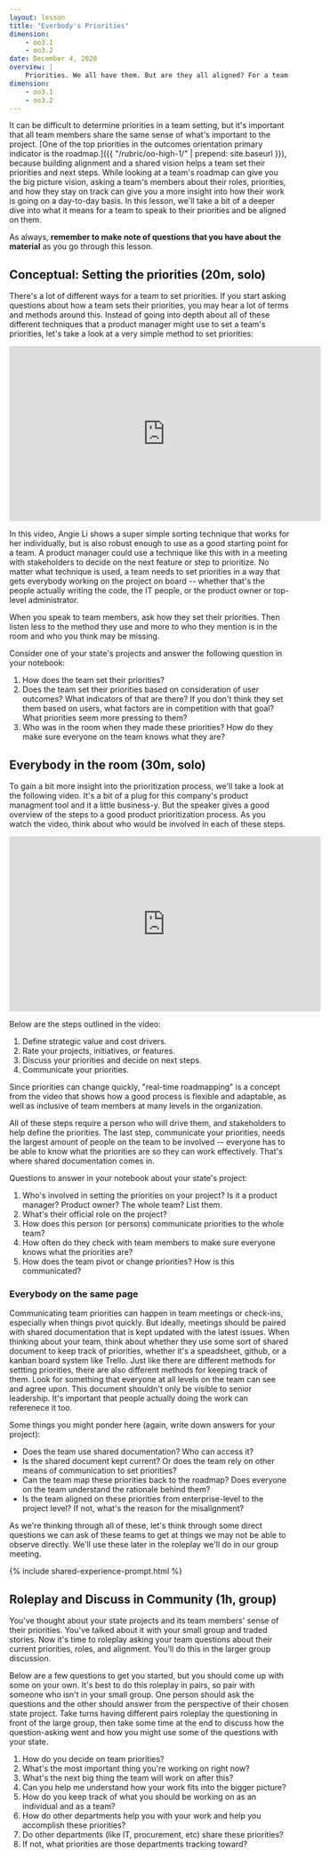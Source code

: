 ```yaml
---
layout: lesson
title: "Everbody's Priorities"
dimension:
    - oo3.1
    - oo3.2
date: December 4, 2020
overview: |
    Priorities. We all have them. But are they all aligned? For a team to do its best work, that has to be the case. In this lesson, we'll learn what to look for when asking individual team memebers about their roles and current priorities. 
dimension:
    - oo3.1
    - oo3.2
---
```



It can be difficult to determine priorities in a team setting, but it's important that all team members share the same sense of what's important to the project. [One of the top priorities in the outcomes orientation primary indicator is the roadmap.]({{ "/rubric/oo-high-1/" | prepend: site.baseurl }}), because building alignment and a shared vision helps a team set their priorities and next steps. While looking at a team's roadmap can give you the big picture vision, asking a team's members about their roles, priorities, and how they stay on track can give you a more insight into how their work is going on a day-to-day basis. In this lesson, we'll take a bit of a deeper dive into what it means for a team to speak to their priorities and be aligned on them.

As always, **remember to make note of questions that you have about the material** as you go through this lesson.

## Conceptual: Setting the priorities (20m, solo)

There's a lot of different ways for a team to set priorities. If you start asking questions about how a team sets their priorities, you may hear a lot of terms and methods around this. Instead of going into depth about all of these different techniques that a product manager might use to set a team's priorities, let's take a look at a very simple method to set priorities:

<iframe width="560" height="315" src="https://www.youtube.com/embed/ini2E95YMO4" frameborder="0" allow="accelerometer; autoplay; clipboard-write; encrypted-media; gyroscope; picture-in-picture" allowfullscreen></iframe>

In this video, Angie Li shows a super simple sorting technique that works for her individually, but is also robust enough to use as a good starting point for a team. A product manager could use a technique like this with in a meeting with stakeholders to decide on the next feature or step to prioritize. No matter what technique is used, a team needs to set priorities in a way that gets everybody working on the project on board -- whether that's the people actually writing the code, the IT people, or the product owner or top-level administrator. 

When you speak to team members, ask how they set their priorities. Then listen less to the method they use and more to who they mention is in the room and who you think may be missing. 

Consider one of your state's projects and answer the following question in your notebook:
1. How does the team set their priorities?
2. Does the team set their priorities based on consideration of user outcomes? What indicators of that are there? If you don't think they set them based on users, what factors are in competition with that goal? What priorities seem more pressing to them?
3. Who was in the room when they made these priorities? How do they make sure everyone on the team knows what they are?

##  Everybody in the room (30m, solo)

To gain a bit more insight into the prioritization process, we'll take a look at the following video. It's a bit of a plug for this company's product managment tool and it a little business-y. But the speaker gives a good overview of the steps to a good product prioritization process. As you watch the video, think about who would be involved in each of these steps.

<iframe width="560" height="315" src="https://www.youtube.com/embed/Xv42uxm9IaE" frameborder="0" allow="accelerometer; autoplay; clipboard-write; encrypted-media; gyroscope; picture-in-picture" allowfullscreen></iframe>

Below are the steps outlined in the video:

1. Define strategic value and cost drivers. 
2. Rate your projects, initiatives, or features.
3. Discuss your priorities and decide on next steps. 
4. Communicate your priorities. 

Since priorities can change quickly, "real-time roadmapping" is a concept from the video that shows how a good process is flexible and adaptable, as well as inclusive of team members at many levels in the organization.

All of these steps require a person who will drive them, and stakeholders to help define the priorities. The last step, communicate your priorities, needs the largest amount of people on the team to be involved -- everyone has to be able to know what the priorities are so they can work effectively. That's where shared documentation comes in. 

Questions to answer in your notebook about your state's project:

1. Who's involved in setting the priorities on your project? Is it a product manager? Product owner? The whole team? List them.
2. What's their official role on the project? 
3. How does this person (or persons) communicate priorities to the whole team? 
4. How often do they check with team members to make sure everyone knows what the priorities are?
5. How does the team pivot or change priorities? How is this communicated?


### Everybody on the same page

Communicating team priorities can happen in team meetings or check-ins, especially when things pivot quickly. But ideally, meetings should be paired with shared documentation that is kept updated with the latest issues. When thinking about your team, think about whether they use some sort of shared document to keep track of priorities, whether it's a speadsheet, github, or a kanban board system like Trello. Just like there are different methods for settting priorities, there are also different methods for keeping track of them. Look for something that everyone at all levels on the team can see and agree upon. This document shouldn't only be visible to senior leadership. It's important that people actually doing the work can referenece it too.

Some things you might ponder here (again, write down answers for your project):

* Does the team use shared documentation? Who can access it?
* Is the shared document kept current? Or does the team rely on other means of communication to set priorities?
* Can the team map these priorities back to the roadmap? Does everyone on the team understand the rationale behind them?
* Is the team aligned on these priorities from enterprise-level to the project level? If not, what's the reason for the misalignment?


As we're thinking through all of these, let's think through some direct questions we can ask of these teams to get at things we may not be able to observe directly. We'll use these later in the roleplay we'll do in our group meeting.

{% include shared-experience-prompt.html %}

## Roleplay and Discuss in Community (1h, group)

You've thought about your state projects and its team members' sense of their priorities. You've talked about it with your small group and traded stories. Now it's time to roleplay asking your team questions about their current priorities, roles, and alignment. You'll do this in the larger group discussion. 

Below are a few questions to get you started, but you should come up with some on your own. It's best to do this roleplay in pairs, so pair with someone who isn't in your small group. One person should ask the questions and the other should answer from the perspective of their chosen state project. Take turns having different pairs roleplay the questioning in front of the large group, then take some time at the end to discuss how the question-asking went and how you might use some of the questions with your state.

1. How do you decide on team priorities?
2. What's the most important thing you're working on right now?
3. What's the next big thing the team will work on after this?
4. Can you help me understand how your work fits into the bigger picture?
5. How do you keep track of what you should be working on as an individual and as a team?
6. How do other departments help you with your work and help you accomplish these priorities? 
7. Do other departments (like IT, procurement, etc) share these priorities?
8. If not, what priorities are those departments tracking toward?


